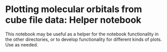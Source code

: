 # Plotting molecular orbitals from cube file data: Helper notebook

This notebook may be useful as a helper for the notebook functionality in the other directories, or to develop functionality for different kinds of plots. Use as needed.




